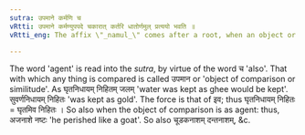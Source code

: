 ```yaml
---
sutra: उपमाने कर्मणि च
vRtti: उपमाने कर्मण्युपपदे चकारात् कर्तरि धातोर्णमुल् प्रत्ययो भवति ॥
vRtti_eng: The affix \"_namul_\" comes after a root, when an object or an agent, denoting similitude, is in composition with it.

---
```

The word 'agent' is read into the _sutra_, by virtue of the word च 'also'. That with which any thing is compared is called उपमान or 'object of comparison or similitude'. As घृतनिधायम् निहितम् जलम् 'water was kept as ghee would be kept'. सुवर्णनिधायम् निहितः 'was kept as gold'. The force is that of इव; thus घृतनिधायम् निहितः = घृतमिव निहितः । So also when the object of comparison is as agent: thus, अजनाशे नष्टः 'he perished like a goat'. So also चूडकनाशम् दन्तनाशम्, &c.